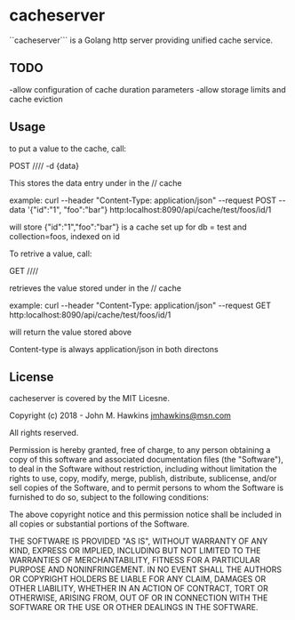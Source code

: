 cacheserver
=========

``cacheserver``` is a Golang http server providing unified cache service.

## TODO 
 -allow configuration of cache duration parameters
 -allow storage limits and cache eviction

## Usage

to put a value to the cache, call:

POST /<dbname>/<collname>/<keyname>/<keyvalue>  -d {data}

This stores the data entry under <keyvalue> in the <dbname>/<collname>/<keyname> cache

example:  curl --header "Content-Type: application/json" --request POST --data '{"id":"1", "foo":"bar"} http:localhost:8090/api/cache/test/foos/id/1

will store {"id":"1","foo":"bar"}   is a cache set up for db = test and collection=foos, indexed on id


To retrive a value, call:

GET /<dbname>/<collname>/<keyname>/<keyvalue>

retrieves the value stored under <keyvalue> in the <dbname>/<collname>/<keyname> cache

example:  curl --header "Content-Type: application/json" --request GET http:localhost:8090/api/cache/test/foos/id/1

will return the value stored above

Content-type is always application/json in both directons

## License

cacheserver is covered by the MIT Licesne.  

Copyright (c) 2018 - John M. Hawkins <jmhawkins@msn.com>

All rights reserved.

Permission is hereby granted, free of charge, to any person obtaining a copy of this software and 
associated documentation files (the "Software"), to deal in the Software without restriction, 
including without limitation the rights to use, copy, modify, merge, publish, distribute, sublicense, 
and/or sell copies of the Software, and to permit persons to whom the Software is furnished to do so, 
subject to the following conditions:

The above copyright notice and this permission notice shall be included in all copies or substantial 
portions of the Software.

THE SOFTWARE IS PROVIDED "AS IS", WITHOUT WARRANTY OF ANY KIND, EXPRESS OR IMPLIED, INCLUDING BUT
NOT LIMITED TO THE WARRANTIES OF MERCHANTABILITY, FITNESS FOR A PARTICULAR PURPOSE AND NONINFRINGEMENT.
IN NO EVENT SHALL THE AUTHORS OR COPYRIGHT HOLDERS BE LIABLE FOR ANY CLAIM, DAMAGES OR OTHER LIABILITY,
WHETHER IN AN ACTION OF CONTRACT, TORT OR OTHERWISE, ARISING FROM, OUT OF OR IN CONNECTION WITH THE
SOFTWARE OR THE USE OR OTHER DEALINGS IN THE SOFTWARE.


